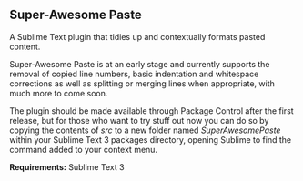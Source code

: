 ## Super-Awesome Paste

A Sublime Text plugin that tidies up and contextually formats pasted content.

Super-Awesome Paste is at an early stage and currently supports the removal of copied line numbers, basic indentation and whitespace corrections as well as splitting or merging lines when appropriate, with much more to come soon.

The plugin should be made available through Package Control after the first release, but for those who want to try stuff out now you can do so by copying the contents of *src* to a new folder named *SuperAwesomePaste* within your Sublime Text 3 packages directory, opening Sublime to find the command added to your context menu.

**Requirements:** Sublime Text 3

